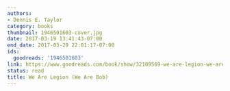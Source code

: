 ```yaml
---
authors:
- Dennis E. Taylor
category: books
thumbnail: 1946501603-cover.jpg
date: 2017-03-19 13:41:43-07:00
end_date: 2017-03-29 22:01:17-07:00
ids:
  goodreads: '1946501603'
link: https://www.goodreads.com/book/show/32109569-we-are-legion-we-are-bob
status: read
title: We Are Legion (We Are Bob)
---
```

